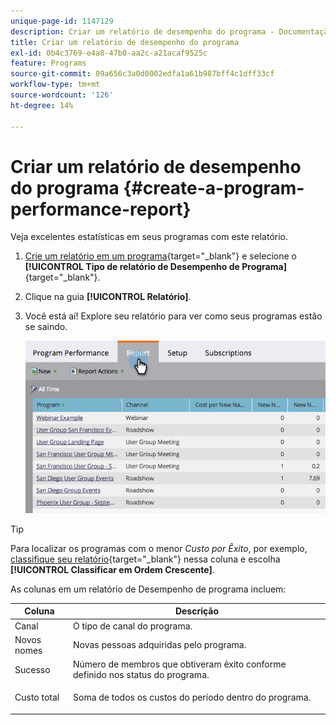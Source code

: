 ```yaml
---
unique-page-id: 1147129
description: Criar um relatório de desempenho do programa - Documentação do Marketo - Documentação do produto
title: Criar um relatório de desempenho do programa
exl-id: 0b4c3769-e4a8-47b0-aa2c-a21acaf9525c
feature: Programs
source-git-commit: 09a656c3a0d0002edfa1a61b987bff4c1dff33cf
workflow-type: tm+mt
source-wordcount: '126'
ht-degree: 14%

---
```


# Criar um relatório de desempenho do programa {#create-a-program-performance-report}

Veja excelentes estatísticas em seus programas com este relatório.

1. [Crie um relatório em um programa](/help/marketo/product-docs/reporting/basic-reporting/creating-reports/create-a-report-in-a-program.md){target="_blank"} e selecione o **[!UICONTROL Tipo de relatório de Desempenho de Programa]** [](/help/marketo/product-docs/reporting/basic-reporting/report-types/report-type-overview.md){target="_blank"}.
1. Clique na guia **[!UICONTROL Relatório]**.
1. Você está aí! Explore seu relatório para ver como seus programas estão se saindo.

   ![](assets/image2014-9-18-17-3a23-3a2.png)

>[!TIP]
>
>Para localizar os programas com o menor *Custo por Êxito*, por exemplo, [classifique seu relatório](/help/marketo/product-docs/reporting/basic-reporting/editing-reports/sort-report-on-columns.md){target="_blank"} nessa coluna e escolha **[!UICONTROL Classificar em Ordem Crescente]**.

As colunas em um relatório de Desempenho de programa incluem:

<table>
 <thead>
  <tr>
   <th>Coluna</th>
   <th>Descrição</th>
  </tr>
 </thead>
 <tbody>
  <tr>
   <td>Canal</td>
   <td>O tipo de canal do programa.</td>
  </tr>
  <tr>
   <td>Novos nomes</td>
   <td>Novas pessoas adquiridas pelo programa.</td>
  </tr>
  <tr>
   <td>Sucesso</td>
   <td>Número de membros que obtiveram êxito conforme definido nos status do programa. </td>
  </tr>
  <tr>
   <td>Custo total</td>
   <td><p>Soma de todos os custos do período dentro do programa.</p></td>
  </tr>
 </tbody>
</table>
